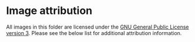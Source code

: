 # Image attribution

All images in this folder are licensed under the [GNU General Public License version 3](../licenses/GPL-3.0.txt). Please see the below list for additional attribution information.
